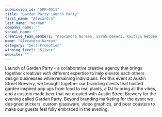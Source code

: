 ```yaml
---
submission_id: "SPM-0011"
title: "Garden Party Launch Party"
first_name: "Alexandra"
last_name: "Norman"
company_name: ""
school_name: ""
creative_team_members: "Alexandra Norman, Sarah Demers, Kaitlyn Hebden Photo by: Harper Photo Co."
name: "Alexandra Norman"
category: "Self-Promotion"
winning_level: "Silver"
website: ""
---
```


Launch of Garden Party - a collaborative creative agency that brings together creatives with different expertise to help elevate each others design businesses while remaining individuals. For this event at Austin Street Brewery, we brought together our branding clients that hosted garden inspired pop ups from food to real plants, a DJ to bring all the vibes, and a custom made beer that we created with Austin Street Brewery for the evening called Garden Party. Beyond branding marketing for the event we designed stickers, custom glassware, video graphics, and beer coasters to make our guests feel fully embraced in the evening.
